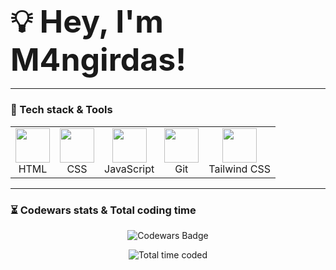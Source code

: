 <h3 align="left"><strong><span style="font-size: 50px;">💡 Hey, I'm M4ngirdas!</span></strong></h3>

---

### 🚀 Tech stack & Tools  
<table align="center">
  <tr>
    <td align="center"><img src="https://cdn.jsdelivr.net/gh/devicons/devicon/icons/html5/html5-original.svg" width="55" height="55"/><br>HTML</td>
    <td align="center"><img src="https://cdn.jsdelivr.net/gh/devicons/devicon/icons/css3/css3-original.svg" width="55" height="55"/><br>CSS</td>
    <td align="center"><img src="https://cdn.jsdelivr.net/gh/devicons/devicon/icons/javascript/javascript-original.svg" width="55" height="55"/><br>JavaScript</td>
    <td align="center"><img src="https://cdn.jsdelivr.net/gh/devicons/devicon/icons/git/git-original.svg" width="55" height="55"/><br>Git</td>
    <td align="center"><img src="https://cdn.jsdelivr.net/gh/devicons/devicon/icons/tailwindcss/tailwindcss-plain.svg" width="55" height="55"/><br>Tailwind CSS</td>
  </tr>
</table>






---
 
### ⏳ Codewars stats & Total coding time
<p align="center">
  <img src="https://www.codewars.com/users/M4ngirdas/badges/large" alt="Codewars Badge">
</p>
<p align="center">
  <img src="https://wakatime.com/badge/user/227c609a-e3b1-47b1-8e8f-7e368c0b34e6.svg?style=for-the-badge&color=blue" alt="Total time coded"/>
</p>
